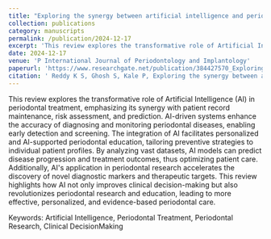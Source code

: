 ```yaml
---
title: "Exploring the synergy between artificial intelligence and periodontal treatment"
collection: publications
category: manuscripts
permalink: /publication/2024-12-17
excerpt: 'This review explores the transformative role of Artificial Intelligence (AI) in periodontal treatment, emphasizing its synergy with patient record maintenance, risk assessment, and prediction.'
date: 2024-12-17
venue: 'P International Journal of Periodontology and Implantology'
paperurl: 'https://www.researchgate.net/publication/384427570_Exploring_the_synergy_between_artificial_intelligence_and_periodontal_treatment'
citation: ' Reddy K S, Ghosh S, Kale P, Exploring the synergy between artificial intelligence and periodontal treatment. IP Int J Periodontol Implantol 2024;9(3):128-131'
---
```


This review explores the transformative role of Artificial Intelligence (AI) in periodontal treatment, emphasizing its synergy with patient record maintenance, risk assessment, and prediction. AI-driven systems enhance the accuracy of diagnosing and monitoring periodontal diseases, enabling early detection and screening. The integration of AI facilitates personalized and AI-supported periodontal education, tailoring preventive strategies to individual patient profiles. By analyzing vast datasets, AI models can predict disease progression and treatment outcomes, thus optimizing patient care. Additionally, AI's application in periodontal research accelerates the discovery of novel diagnostic markers and therapeutic targets. This review highlights how AI not only improves clinical decision-making but also revolutionizes periodontal research and education, leading to more effective, personalized, and evidence-based periodontal care.

Keywords: Artificial Intelligence, Periodontal Treatment, Periodontal Research, Clinical Decision­Making


